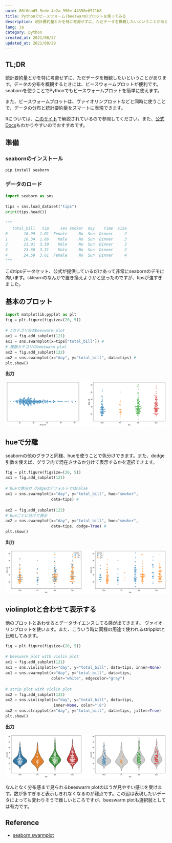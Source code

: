 ```yaml
---
uuid: 80f0dad5-5ede-4e2a-950e-44350e6571b8
title: Pythonでビースウォーム(beeswarm)プロットを使ってみる
description: 統計要約量とかを特に考慮せずに、ただデータを概観したいということがあると思います。データの分布を概観するときには、ビースウォームプロットが便利です。seabornを使うことでPythonでもビースウォームプロットを簡単に使えます。
lang: ja
category: python
created_at: 2021/08/27
updated_at: 2021/09/29
---
```


## TL;DR

統計要約量とかを特に考慮せずに、ただデータを概観したいということがあります。データの分布を概観するときには、ビースウォームプロットが便利です。seabornを使うことでPythonでもビースウォームプロットを簡単に使えます。

また、ビースウォームプロットは、ヴァイオリンプロットなどと同時に使うことで、データの分布と統計要約量をスマートに表現できます。

Rについては、[このサイト](https://stats.biopapyrus.jp/r/graph/beeswarm.html)で解説されているので参照してください。また、[公式Docs](https://seaborn.pydata.org/generated/seaborn.swarmplot.html)もわかりやすいのでおすすめです。

## 準備

### seabornのインストール

```bash
pip install seaborn
```

### データのロード

```python
import seaborn as sns

tips = sns.load_dataset("tips")
print(tips.head())

"""
   total_bill   tip     sex smoker  day    time  size
0       16.99  1.01  Female     No  Sun  Dinner     2
1       10.34  1.66    Male     No  Sun  Dinner     3
2       21.01  3.50    Male     No  Sun  Dinner     3
3       23.68  3.31    Male     No  Sun  Dinner     2
4       24.59  3.61  Female     No  Sun  Dinner     4
"""
```

このtipsデータセット、公式が提供しているだけあって非常にseabornのデモに向います。sklearnのなんかで置き換えようかと思ったのですが、tipsが強すぎました。

## 基本のプロット

```python
import matplotlib.pyplot as plt
fig = plt.figure(figsize=(20, 5))

# 1カテゴリ分のbeeswarm plot
ax1 = fig.add_subplot(121)
ax1 = sns.swarmplot(x=tips["total_bill"]) #
# 複数カテゴリのbeeswarm plot
ax2 = fig.add_subplot(122)
ax2 = sns.swarmplot(x="day", y="total_bill", data=tips) #
plt.show()
```

**出力**

![beeswarm1](/images/beeswarm/beeswarm1.png)

## hueで分離

seabornの他のグラフと同様、hueを使うことで色分けできます。また、dodge引数を使えば、グラフ内で混在させるか分けて表示するかを選択できます。

```python
fig = plt.figure(figsize=(20, 5))
ax1 = fig.add_subplot(121)

# hueで色分け dodgeはデフォルトではFalse
ax1 = sns.swarmplot(x="day", y="total_bill", hue="smoker",
                    data=tips) #

ax2 = fig.add_subplot(122)
# hueごとに分けて表示
ax2 = sns.swarmplot(x="day", y="total_bill", hue="smoker",
                    data=tips, dodge=True) #
plt.show()
```

**出力**

![beeswarm2](/images/beeswarm/beeswarm2.png)

## violinplotと合わせて表示する

他のプロットとあわせるとデータサイエンスしてる感が出てきます。
ヴァイオリンプロットを使います。また、こういう時に同様の用途で使われるstripplotと比較してみます。

```python
fig = plt.figure(figsize=(20, 5))

# beeswarm plot with violin plot
ax1 = fig.add_subplot(121)
ax1 = sns.violinplot(x="day", y="total_bill", data=tips, inner=None)
ax1 = sns.swarmplot(x="day", y="total_bill", data=tips,
                    color="white", edgecolor="gray")

# strip plot with violin plot
ax2 = fig.add_subplot(122)
ax2 = sns.violinplot(x="day", y="total_bill", data=tips,
                     inner=None, color=".8")
ax2 = sns.stripplot(x="day", y="total_bill", data=tips, jitter=True)
plt.show()
```

**出力**

![beeswarm3](/images/beeswarm/beeswarm3.png)

なんとなく分布感まで見られるbeeswarm plotのほうが見やすい感じを受けます。数が多すぎると表示しきれなくなるのが難点です。この辺は表現したいデータによっても変わりそうで難しいところですが、beeswarm plotも選択肢としては有力です。

## Reference

- [seaborn.swarmplot](https://seaborn.pydata.org/generated/seaborn.swarmplot.html)
